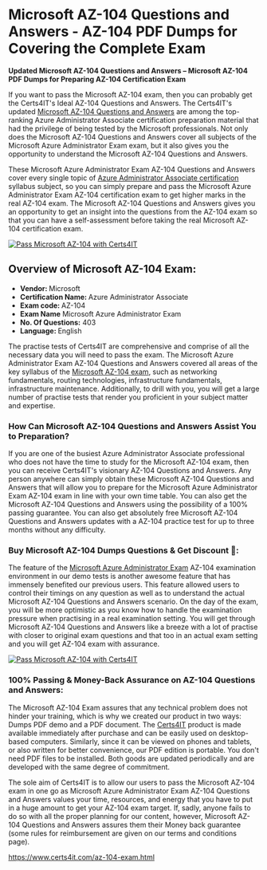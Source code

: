   <h1>Microsoft AZ-104 <span class="exam_variation">Questions and Answers</span> - AZ-104 PDF Dumps for Covering the Complete Exam </h1>
                    <p><strong>Updated Microsoft AZ-104 <span class="exam_variation">Questions and Answers</span> – Microsoft AZ-104 PDF Dumps for Preparing AZ-104 Certification Exam</strong></p>
                  <p>If you want to pass the Microsoft AZ-104 exam, then you can probably get the Certs4IT's Ideal AZ-104 <span class="exam_variation">Questions and Answers</span>. The Certs4IT's updated 
                    <a href="https://www.certs4it.com/az-104-exam.html">Microsoft AZ-104 <span class="exam_variation">Questions and Answers</span></a> are among the top-ranking Azure Administrator Associate certification preparation material that had the privilege of being tested by the 
                    Microsoft professionals. Not only does the Microsoft AZ-104 <span class="exam_variation">Questions and Answers</span> cover all subjects of the Microsoft Azure Administrator Exam exam, but it 
                    also gives you the opportunity to understand the Microsoft AZ-104 <span class="exam_variation">Questions and Answers</span>.</p>
                    <p>These Microsoft Azure Administrator Exam AZ-104 <span class="exam_variation">Questions and Answers</span> cover every single topic of <a href="https://www.certs4it.com/azure-administrator-associate-certification-exams.html">Azure Administrator Associate certification</a> syllabus subject, 
                    so you can simply prepare and pass the Microsoft Azure Administrator Exam AZ-104 certification exam to get higher marks in the 
                    real AZ-104 exam. The Microsoft AZ-104 <span class="exam_variation">Questions and Answers</span> gives you an opportunity to get an insight into the questions from the AZ-104 exam so that you can 
                    have a self-assessment before taking the real Microsoft AZ-104 certification exam.</p>
                    <p><a href="https://www.certs4it.com/az-104-exam.html"><img src="https://www.certs4it.com/images/get-now-100-guanteed-success-certs4it.png" class="postImage" alt="Pass Microsoft AZ-104 with Certs4IT"></a></p>
                   <h2>Overview of Microsoft AZ-104 Exam:</h2>
                    <ul>
                        <li><strong>Vendor: </strong> Microsoft</li>
                        <li><strong>Certification Name: </strong> Azure Administrator Associate</li>
                        <li><strong>Exam code: </strong> AZ-104</li>
                        <li><strong>Exam Name</strong> Microsoft Azure Administrator Exam</li>
                        <li><strong>No. Of Questions:</strong> 403 </li>
                        <li><strong>Language: </strong> English</li>
                    </ul>
                    <p>The practise tests of Certs4IT are comprehensive and comprise of all the necessary data you will need to pass the exam. The Microsoft Azure Administrator Exam 
                    AZ-104 <span class="exam_variation">Questions and Answers</span> covered all areas of the key syllabus of the <a href="https://www.certs4it.com/microsoft-certification-exams.html">Microsoft AZ-104 exam</a>, such as networking fundamentals, routing technologies, infrastructure fundamentals, 
                    infrastructure maintenance. Additionally, to drill with you, you will get a large number of practise tests that render you proficient in your subject matter and expertise.</p>
                  <h3>How Can Microsoft AZ-104 <span class="exam_variation">Questions and Answers</span> Assist You to Preparation?</h3>
                    <p>If you are one of the busiest Azure Administrator Associate professional who does not have the time to study for the Microsoft AZ-104 exam, then you can receive Certs4IT's visionary 
                    AZ-104 <span class="exam_variation">Questions and Answers</span>. Any person anywhere can simply obtain these Microsoft AZ-104 <span class="exam_variation">Questions and Answers</span> that will allow you to prepare for the 
                    Microsoft Azure Administrator Exam AZ-104 exam in line with your own time table. You can also get the Microsoft AZ-104 <span class="exam_variation">Questions and Answers</span> using the 
                    possibility of a 100% passing guarantee. You can also get absolutely free Microsoft AZ-104 <span class="exam_variation">Questions and Answers</span> updates with a AZ-104 practice test for up to 
                    three months without any difficulty.</p>
                   <h3>Buy Microsoft AZ-104 Dumps Questions &amp; Get Discount 🤑:</h3>
                    <p>The feature of the <a href="https://www.certs4it.com/az-104-exam.html">Microsoft Azure Administrator Exam</a> AZ-104 examination environment in our demo tests is another awesome feature that has 
                    immensely benefited our previous users. This feature allowed users to control their timings on any question as well as to understand the actual 
                    Microsoft AZ-104 <span class="exam_variation">Questions and Answers</span> scenario. On the day of the exam, you will be more optimistic as you know how to handle the examination pressure when practising in a 
                    real examination setting. You will get through Microsoft AZ-104 <span class="exam_variation">Questions and Answers</span> like a breeze with a lot of practise with closer to original exam questions and that 
                    too in an actual exam setting and you will get AZ-104 exam with assurance.</p>
                   <p><a href="https://www.certs4it.com/az-104-exam.html"><img src="https://www.certs4it.com/images/Get-Now-100-Real-Valid-Exam-Certs4IT.jpeg" alt="Pass Microsoft AZ-104 with Certs4IT"></a></p>
                  <h3>100% Passing &amp; Money-Back Assurance on AZ-104 <span class="exam_variation">Questions and Answers</span>:</h3>
                    <p>The Microsoft AZ-104 Exam assures that any technical problem does not hinder your training, which is why we created our product in two ways: Dumps PDF demo and a 
                    PDF document.  The <a href="https://www.certs4it.com/">Certs4IT</a> product is made available immediately after purchase and can be easily used on desktop-based computers. Similarly, since it can be viewed 
                    on phones and tablets, or also written for better convenience, our PDF edition is portable. You don't need PDF files to be installed. Both goods are updated 
                    periodically and are developed with the same degree of commitment.</p>
                   <p> The sole aim of Certs4IT is to allow our users to pass the Microsoft AZ-104 exam in one go as Microsoft Azure Administrator Exam 
                    AZ-104 <span class="exam_variation">Questions and Answers</span> values your time, resources, and energy that you have to put in a huge amount to get your AZ-104 exam target. If, sadly, anyone fails to 
                    do so with all the proper planning for our content, however, Microsoft AZ-104 <span class="exam_variation">Questions and Answers</span> assures them their Money back guarantee (some rules for reimbursement are given 
                    on our terms and conditions page).</p>
                  <a href="https://www.certs4it.com/az-104-exam.html">https://www.certs4it.com/az-104-exam.html</a>
               
